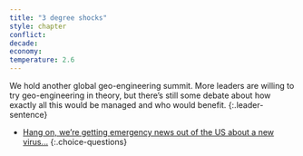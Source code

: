 ```yaml
---
title: "3 degree shocks"
style: chapter
conflict: 
decade: 
economy: 
temperature: 2.6
---
```


We hold another global geo-engineering summit. More leaders are willing to try geo-engineering in theory, but there’s still some debate about how exactly all this would be managed and who would benefit.
{:.leader-sentence}

- [Hang on, we’re getting emergency news out of the US about a new virus…](chapter_zoonotic-pandemic.html)
{:.choice-questions}
